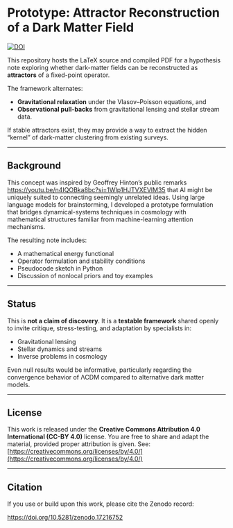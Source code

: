 # Prototype: Attractor Reconstruction of a Dark Matter Field

[![DOI](https://zenodo.org/badge/DOI/10.5281/zenodo.17216752.svg)](https://doi.org/10.5281/zenodo.17216752)

This repository hosts the LaTeX source and compiled PDF for a hypothesis note
exploring whether dark-matter fields can be reconstructed as **attractors** of a
fixed-point operator.

The framework alternates:

- **Gravitational relaxation** under the Vlasov–Poisson equations, and
- **Observational pull-backs** from gravitational lensing and stellar stream
  data.

If stable attractors exist, they may provide a way to extract the hidden
“kernel” of dark-matter clustering from existing surveys.

---

## Background

This concept was inspired by Geoffrey Hinton’s public remarks
https://youtu.be/n4IQOBka8bc?si=1WIp1HJTVXEVlM35 that AI might be uniquely
suited to connecting seemingly unrelated ideas. Using large language models for
brainstorming, I developed a prototype formulation that bridges
dynamical-systems techniques in cosmology with mathematical structures familiar
from machine-learning attention mechanisms.

The resulting note includes:

- A mathematical energy functional
- Operator formulation and stability conditions
- Pseudocode sketch in Python
- Discussion of nonlocal priors and toy examples

---

## Status

This is **not a claim of discovery**. It is a **testable framework** shared
openly to invite critique, stress-testing, and adaptation by specialists in:

- Gravitational lensing
- Stellar dynamics and streams
- Inverse problems in cosmology

Even null results would be informative, particularly regarding the convergence
behavior of ΛCDM compared to alternative dark matter models.

---

## License

This work is released under the **Creative Commons Attribution 4.0 International
(CC-BY 4.0)** license. You are free to share and adapt the material, provided
proper attribution is given. See:
[https://creativecommons.org/licenses/by/4.0/](https://creativecommons.org/licenses/by/4.0/)

---

## Citation

If you use or build upon this work, please cite the Zenodo record:

https://doi.org/10.5281/zenodo.17216752
